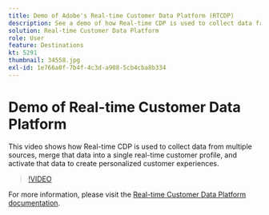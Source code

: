 ```yaml
---
title: Demo of Adobe's Real-time Customer Data Platform (RTCDP)
description: See a demo of how Real-time CDP is used to collect data from multiple sources, merge that data into a single real-time customer profile, and activate that data to create personalized customer experiences.
solution: Real-time Customer Data Platform
role: User
feature: Destinations
kt: 5291
thumbnail: 34558.jpg
exl-id: 1e766a0f-7b4f-4c3d-a908-5cb4cba8b334
---
```

# Demo of Real-time Customer Data Platform

This video shows how Real-time CDP is used to collect data from multiple sources, merge that data into a single real-time customer profile, and activate that data to create personalized customer experiences.

>[!VIDEO](https://video.tv.adobe.com/v/34558?quality=12&learn=on)


For  more information, please visit the [Real-time Customer Data Platform documentation](https://experienceleague.adobe.com/docs/experience-platform/rtcdp/overview.html).
